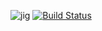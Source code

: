![jig](https://cloud.githubusercontent.com/assets/57971/18537460/363cf1fe-7acb-11e6-82a6-4b4377e37258.png)
[![Build Status](https://travis-ci.org/iancmcc/jig.svg?branch=develop)](https://travis-ci.org/iancmcc/jig)

